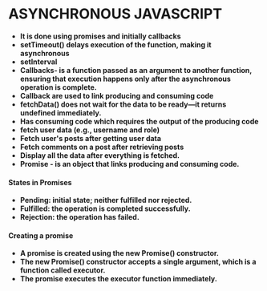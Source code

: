 # **ASYNCHRONOUS JAVASCRIPT**

* **It is done using promises and initially callbacks**
* **setTimeout() delays execution of the function, making it asynchronous**
* **setInterval**
* **Callbacks- is a function passed as an argument to another function, ensuring that execution happens only after the asynchronous operation is complete.**
* **Callback are used to link producing and consuming code**
* **fetchData() does not wait for the data to be ready—it returns undefined immediately.**
* **Has consuming code which requires the output of the producing code**
* **fetch user data (e.g., username and role)**
* **Fetch user's posts after getting user data**
* **Fetch comments on a post after retrieving posts**
* **Display all the data after everything is fetched.**
* **Promise -  is an object that links producing and consuming code.**





#### **States in Promises**

* **Pending: initial state; neither fulfilled nor rejected.**
* **Fulfilled: the operation is completed successfully.**
* **Rejection: the operation has failed.**



#### **Creating a promise﻿**

* **A promise is created using the new Promise() constructor.**
* **The new Promise() constructor accepts a single argument, which is a function called executor.**
* **The promise executes the executor function immediately.**





